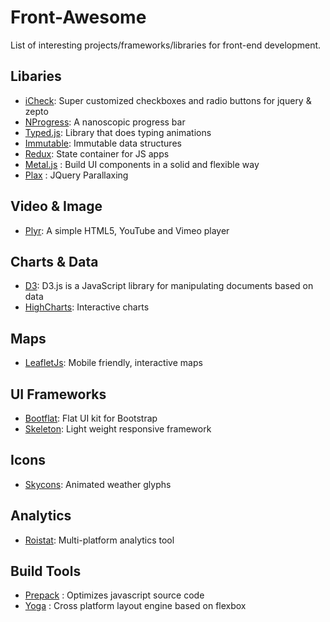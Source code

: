 # Front-Awesome  #

List of interesting projects/frameworks/libraries for front-end development.

## Libaries ##
- [iCheck](http://icheck.fronteed.com/): Super customized checkboxes and radio buttons for jquery & zepto
- [NProgress](http://ricostacruz.com/nprogress): A nanoscopic progress bar
- [Typed.js](http://www.mattboldt.com/demos/typed-js/): Library that does typing animations
- [Immutable](https://facebook.github.io/immutable-js/): Immutable data structures
- [Redux](http://redux.js.org/): State container for JS apps
- [Metal.js](https://github.com/metal/metal.js) : Build UI components in a solid and flexible way
- [Plax](https://github.com/cameronmcefee/plax) : JQuery Parallaxing

## Video & Image ##
- [Plyr](https://github.com/sampotts/plyr): A simple HTML5, YouTube and Vimeo player

## Charts & Data ##
- [D3](https://d3js.org): D3.js is a JavaScript library for manipulating documents based on data
- [HighCharts](https://www.highcharts.com/): Interactive charts

## Maps ##
- [LeafletJs](http://leafletjs.com/): Mobile friendly, interactive maps

## UI Frameworks ##
- [Bootflat](http://bootflat.github.io/): Flat UI kit for Bootstrap
- [Skeleton](http://getskeleton.com): Light weight responsive framework

## Icons ##
- [Skycons](https://darkskyapp.github.io/skycons/): Animated weather glyphs

## Analytics ##

- [Roistat](https://www.roistat.com): Multi-platform analytics tool

## Build Tools ##
- [Prepack](https://prepack.io/) : Optimizes javascript source code
- [Yoga](https://facebook.github.io/yoga/) : Cross platform layout engine based on flexbox